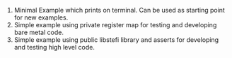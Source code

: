 1. Minimal Example which prints on terminal. Can be used as starting point for new examples.
2. Simple example using private register map for testing and developing bare metal code.
3. Simple example using public libstefi library and asserts for developing and testing high level code.
